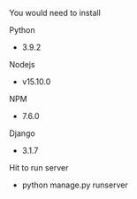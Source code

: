 You would need to install

Python 
- 3.9.2

Nodejs 
- v15.10.0

NPM 
- 7.6.0

Django 
- 3.1.7

Hit to run server
- python manage.py runserver

